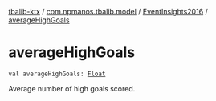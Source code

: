 [tbalib-ktx](../../index.md) / [com.npmanos.tbalib.model](../index.md) / [EventInsights2016](index.md) / [averageHighGoals](./average-high-goals.md)

# averageHighGoals

`val averageHighGoals: `[`Float`](https://kotlinlang.org/api/latest/jvm/stdlib/kotlin/-float/index.html)

Average number of high goals scored.

